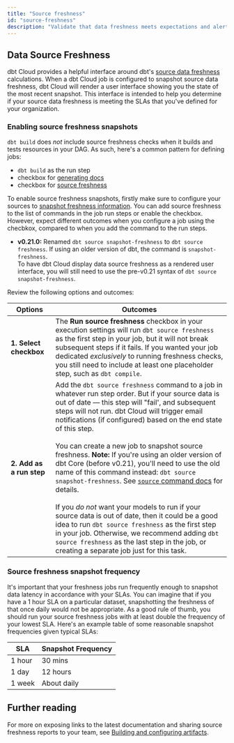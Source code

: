 ```yaml
---
title: "Source freshness"
id: "source-freshness"
description: "Validate that data freshness meets expectations and alert if stale."
---
```


## Data Source Freshness

dbt Cloud provides a helpful interface around dbt's [source data freshness](/docs/build/sources#snapshotting-source-data-freshness) calculations. When a dbt Cloud job is configured to snapshot source data freshness, dbt Cloud will render a user interface showing you the state of the most recent snapshot. This interface is intended to help you determine if your source data freshness is meeting the SLAs that you've defined for your organization.

<Lightbox src="/img/docs/dbt-cloud/using-dbt-cloud/data-sources-next.png" title="Data Sources in dbt Cloud"/>

### Enabling source freshness snapshots

`dbt build` does _not_ include source freshness checks when it builds and tests resources in your DAG. As such, here's a common pattern for defining jobs:
- `dbt build` as the run step
- checkbox for [generating docs](docs/collaborate/build-and-view-your-docs#set-up-a-documentation-job)
- checkbox for [source freshness](#checkbox)

<Lightbox src="/img/docs/dbt-cloud/select-source-freshness.png" title="Selecting source freshness"/>

To enable source freshness snapshots, firstly make sure to configure your sources to [snapshot freshness information](/docs/build/sources#snapshotting-source-data-freshness). You can add source freshness to the list of commands in the job run steps or enable the checkbox. However, expect different outcomes when you configure a job using the checbkox, compared to when you add the command to the run steps.

<Changelog>

  - **v0.21.0:** Renamed `dbt source snapshot-freshness` to `dbt source freshness`. If using an older version of dbt, the command is `snapshot-freshness`.  
  To have dbt Cloud display data source freshness as a rendered user interface, you will still need to use the pre-v0.21 syntax of `dbt source snapshot-freshness`.

</Changelog>

Review the following options and outcomes:

| Options | Outcomes |
|--------| ------- |
| **1. Select <a name="checkbox">checkbox</a>** | The **Run source freshness** checkbox in your execution settings will run `dbt source freshness` as the first step in your job, but it will not break subsequent steps if it fails. If you wanted your job dedicated *exclusively* to running freshness checks, you still need to include at least one placeholder step, such as `dbt compile`. |
| **2. Add as a run step** | Add the `dbt source freshness` command to a job in whatever run step order. But if your source data is out of date &mdash; this step will "fail', and subsequent steps will not run. dbt Cloud will trigger email notifications (if configured) based on the end state of this step. <br /><br /> You can create a new job to snapshot source freshness. **Note:** If you're using an older version of dbt Core (before v0.21), you'll need to use the old name of this command instead: `dbt source snapshot-freshness`. See [`source` command docs](commands/source) for details.<br /><br /> If you *do not* want your models to run if your source data is out of date, then it could be a good idea to run `dbt source freshness` as the first step in your job. Otherwise, we recommend adding `dbt source freshness` as the last step in the job, or creating a separate job just for this task.  |


<Lightbox src="/img/docs/dbt-cloud/using-dbt-cloud/job-step-source-freshness.png" title="Adding a step to snapshot source freshness"/>


### Source freshness snapshot frequency
It's important that your freshness jobs run frequently enough to snapshot data latency in accordance with your SLAs. You can imagine that if you have a 1 hour SLA on a particular dataset, snapshotting the freshness of that <Term id="table" /> once daily would not be appropriate. As a good rule of thumb, you should run your source freshness jobs with at least double the frequency of your lowest SLA.  Here's an example table of some reasonable snapshot frequencies given typical SLAs:

| SLA | Snapshot Frequency |
| --- | ------------------ |
| 1 hour | 30 mins |
| 1 day | 12 hours |
| 1 week | About daily |

## Further reading

For more on exposing links to the latest documentation and sharing source freshness reports to your team, see [Building and configuring artifacts](artifacts).
